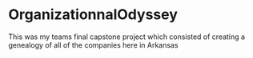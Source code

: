 # OrganizationnalOdyssey

This was my teams final capstone project which consisted of creating a genealogy of all of the companies here in Arkansas 